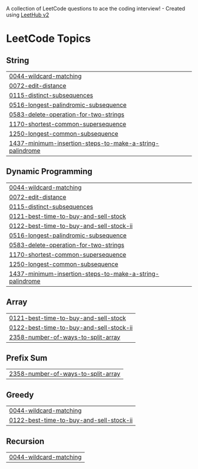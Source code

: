 A collection of LeetCode questions to ace the coding interview! - Created using [LeetHub v2](https://github.com/arunbhardwaj/LeetHub-2.0)
<!---LeetCode Topics Start-->
# LeetCode Topics
## String
|  |
| ------- |
| [0044-wildcard-matching](https://github.com/nitinsahu2003/LeetCode/tree/master/0044-wildcard-matching) |
| [0072-edit-distance](https://github.com/nitinsahu2003/LeetCode/tree/master/0072-edit-distance) |
| [0115-distinct-subsequences](https://github.com/nitinsahu2003/LeetCode/tree/master/0115-distinct-subsequences) |
| [0516-longest-palindromic-subsequence](https://github.com/nitinsahu2003/LeetCode/tree/master/0516-longest-palindromic-subsequence) |
| [0583-delete-operation-for-two-strings](https://github.com/nitinsahu2003/LeetCode/tree/master/0583-delete-operation-for-two-strings) |
| [1170-shortest-common-supersequence](https://github.com/nitinsahu2003/LeetCode/tree/master/1170-shortest-common-supersequence) |
| [1250-longest-common-subsequence](https://github.com/nitinsahu2003/LeetCode/tree/master/1250-longest-common-subsequence) |
| [1437-minimum-insertion-steps-to-make-a-string-palindrome](https://github.com/nitinsahu2003/LeetCode/tree/master/1437-minimum-insertion-steps-to-make-a-string-palindrome) |
## Dynamic Programming
|  |
| ------- |
| [0044-wildcard-matching](https://github.com/nitinsahu2003/LeetCode/tree/master/0044-wildcard-matching) |
| [0072-edit-distance](https://github.com/nitinsahu2003/LeetCode/tree/master/0072-edit-distance) |
| [0115-distinct-subsequences](https://github.com/nitinsahu2003/LeetCode/tree/master/0115-distinct-subsequences) |
| [0121-best-time-to-buy-and-sell-stock](https://github.com/nitinsahu2003/LeetCode/tree/master/0121-best-time-to-buy-and-sell-stock) |
| [0122-best-time-to-buy-and-sell-stock-ii](https://github.com/nitinsahu2003/LeetCode/tree/master/0122-best-time-to-buy-and-sell-stock-ii) |
| [0516-longest-palindromic-subsequence](https://github.com/nitinsahu2003/LeetCode/tree/master/0516-longest-palindromic-subsequence) |
| [0583-delete-operation-for-two-strings](https://github.com/nitinsahu2003/LeetCode/tree/master/0583-delete-operation-for-two-strings) |
| [1170-shortest-common-supersequence](https://github.com/nitinsahu2003/LeetCode/tree/master/1170-shortest-common-supersequence) |
| [1250-longest-common-subsequence](https://github.com/nitinsahu2003/LeetCode/tree/master/1250-longest-common-subsequence) |
| [1437-minimum-insertion-steps-to-make-a-string-palindrome](https://github.com/nitinsahu2003/LeetCode/tree/master/1437-minimum-insertion-steps-to-make-a-string-palindrome) |
## Array
|  |
| ------- |
| [0121-best-time-to-buy-and-sell-stock](https://github.com/nitinsahu2003/LeetCode/tree/master/0121-best-time-to-buy-and-sell-stock) |
| [0122-best-time-to-buy-and-sell-stock-ii](https://github.com/nitinsahu2003/LeetCode/tree/master/0122-best-time-to-buy-and-sell-stock-ii) |
| [2358-number-of-ways-to-split-array](https://github.com/nitinsahu2003/LeetCode/tree/master/2358-number-of-ways-to-split-array) |
## Prefix Sum
|  |
| ------- |
| [2358-number-of-ways-to-split-array](https://github.com/nitinsahu2003/LeetCode/tree/master/2358-number-of-ways-to-split-array) |
## Greedy
|  |
| ------- |
| [0044-wildcard-matching](https://github.com/nitinsahu2003/LeetCode/tree/master/0044-wildcard-matching) |
| [0122-best-time-to-buy-and-sell-stock-ii](https://github.com/nitinsahu2003/LeetCode/tree/master/0122-best-time-to-buy-and-sell-stock-ii) |
## Recursion
|  |
| ------- |
| [0044-wildcard-matching](https://github.com/nitinsahu2003/LeetCode/tree/master/0044-wildcard-matching) |
<!---LeetCode Topics End-->